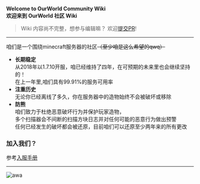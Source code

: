 **Welcome to OurWorld Community Wiki**  
**欢迎来到 OurWorld 社区 Wiki**

> Wiki 内容尚不完整，想参与编辑嘛？ 欢迎[提交PR](https://github.com/smyhw/OurWorldCommunityWiki/pulls)!
***

咱们是一个围绕minecraft服务器的社区~~（至少咱是这么希望的qwq）~~   

  
* **长期稳定**  
从2018年以1.7.10开服，咱已经维持了四年，在可预期的未来里也会继续坚持的！  
在上一年里,咱们具有99.91%的服务可用率
* **注重历史**  
无论你已经离线了多久，你在服务器中的造物始终不会被破坏或移除
* **防熊**  
咱们致力于杜绝恶意破坏行为并保护玩家造物，  
多个扫描器会不间断的扫描方块日志并对任何可能的恶意行为做出预警  
任何已经发生的破坏都会被还原，目前咱们可以还原至少两年来的所有更改

### 加入我们？
参考[入服手册](https://wiki.smyhw.online/#/mc/join)
  
***
![awa](/img/awa.jpg)
